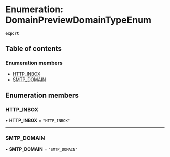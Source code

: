 # Enumeration: DomainPreviewDomainTypeEnum

**`export`**

## Table of contents

### Enumeration members

- [HTTP\_INBOX](DomainPreviewDomainTypeEnum.md#http-inbox)
- [SMTP\_DOMAIN](DomainPreviewDomainTypeEnum.md#smtp-domain)

## Enumeration members

### HTTP\_INBOX

• **HTTP\_INBOX** = `"HTTP_INBOX"`

___

### SMTP\_DOMAIN

• **SMTP\_DOMAIN** = `"SMTP_DOMAIN"`
